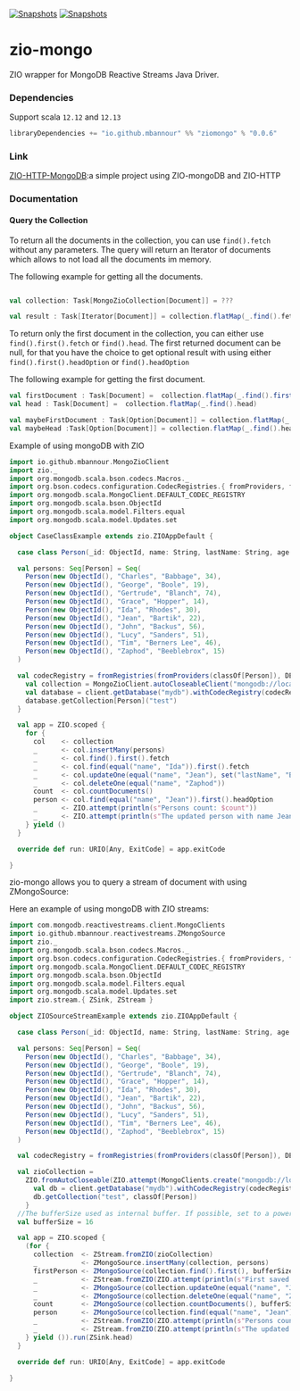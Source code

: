 
[![Snapshots][ziomongo]][Scala version support]
[![Snapshots][ziomongo jvm]][Scala version support]

# zio-mongo
ZIO wrapper for MongoDB Reactive Streams Java Driver.

### Dependencies

Support scala `12.12` and `12.13`
```scala
libraryDependencies += "io.github.mbannour" %% "ziomongo" % "0.0.6"

```
### Link
[ZIO-HTTP-MongoDB](https://github.com/mbannour/ZIO-Http-MongoDB):a simple project using ZIO-mongoDB and ZIO-HTTP 

### Documentation

#### Query the Collection

To return all the documents in the collection, you can use `find().fetch` without any parameters.
The query will return an Iterator of documents which allows to not load all the documents im memory.

The following example for getting all the documents.
```scala

val collection: Task[MongoZioCollection[Document]] = ???

val result : Task[Iterator[Document]] = collection.flatMap(_.find().fetch)
```

To return only the first document in the collection, you can either use `find().first().fetch` or `find().head`.
The first returned document can be null, for that you have the choice to get optional result with using either `find().first().headOption` or `find().headOption`

The following example for getting the first document.
```scala
val firstDocument : Task[Document] =  collection.flatMap(_.find().first().fetch)
val head : Task[Document] =  collection.flatMap(_.find().head)

val maybeFirstDocument : Task[Option[Document]] = collection.flatMap(_.find().first().headOption)
val maybeHead :Task[Option[Document]] = collection.flatMap(_.find().headOption)
```

Example of using mongoDB with ZIO

```scala
import io.github.mbannour.MongoZioClient
import zio._
import org.mongodb.scala.bson.codecs.Macros._
import org.bson.codecs.configuration.CodecRegistries.{ fromProviders, fromRegistries }
import org.mongodb.scala.MongoClient.DEFAULT_CODEC_REGISTRY
import org.mongodb.scala.bson.ObjectId
import org.mongodb.scala.model.Filters.equal
import org.mongodb.scala.model.Updates.set

object CaseClassExample extends zio.ZIOAppDefault {

  case class Person(_id: ObjectId, name: String, lastName: String, age: Int)

  val persons: Seq[Person] = Seq(
    Person(new ObjectId(), "Charles", "Babbage", 34),
    Person(new ObjectId(), "George", "Boole", 19),
    Person(new ObjectId(), "Gertrude", "Blanch", 74),
    Person(new ObjectId(), "Grace", "Hopper", 14),
    Person(new ObjectId(), "Ida", "Rhodes", 30),
    Person(new ObjectId(), "Jean", "Bartik", 22),
    Person(new ObjectId(), "John", "Backus", 56),
    Person(new ObjectId(), "Lucy", "Sanders", 51),
    Person(new ObjectId(), "Tim", "Berners Lee", 46),
    Person(new ObjectId(), "Zaphod", "Beeblebrox", 15)
  )

  val codecRegistry = fromRegistries(fromProviders(classOf[Person]), DEFAULT_CODEC_REGISTRY)
    val collection = MongoZioClient.autoCloseableClient("mongodb://localhost:27017").map { client =>
    val database = client.getDatabase("mydb").withCodecRegistry(codecRegistry)
    database.getCollection[Person]("test")
  }

  val app = ZIO.scoped {
    for {
      col    <- collection
      _      <- col.insertMany(persons)
      _      <- col.find().first().fetch
      _      <- col.find(equal("name", "Ida")).first().fetch
      _      <- col.updateOne(equal("name", "Jean"), set("lastName", "Bannour"))
      _      <- col.deleteOne(equal("name", "Zaphod"))
      count  <- col.countDocuments()
      person <- col.find(equal("name", "Jean")).first().headOption
      _      <- ZIO.attempt(println(s"Persons count: $count"))
      _      <- ZIO.attempt(println(s"The updated person with name Jean is: $person"))
    } yield ()
  }

  override def run: URIO[Any, ExitCode] = app.exitCode

}

```

zio-mongo allows you to query a stream of document with using ZMongoSource: 

Here an example of using  mongoDB with ZIO streams:

```scala
import com.mongodb.reactivestreams.client.MongoClients
import io.github.mbannour.reactivestreams.ZMongoSource
import zio._
import org.mongodb.scala.bson.codecs.Macros._
import org.bson.codecs.configuration.CodecRegistries.{ fromProviders, fromRegistries }
import org.mongodb.scala.MongoClient.DEFAULT_CODEC_REGISTRY
import org.mongodb.scala.bson.ObjectId
import org.mongodb.scala.model.Filters.equal
import org.mongodb.scala.model.Updates.set
import zio.stream.{ ZSink, ZStream }

object ZIOSourceStreamExample extends zio.ZIOAppDefault {

  case class Person(_id: ObjectId, name: String, lastName: String, age: Int)

  val persons: Seq[Person] = Seq(
    Person(new ObjectId(), "Charles", "Babbage", 34),
    Person(new ObjectId(), "George", "Boole", 19),
    Person(new ObjectId(), "Gertrude", "Blanch", 74),
    Person(new ObjectId(), "Grace", "Hopper", 14),
    Person(new ObjectId(), "Ida", "Rhodes", 30),
    Person(new ObjectId(), "Jean", "Bartik", 22),
    Person(new ObjectId(), "John", "Backus", 56),
    Person(new ObjectId(), "Lucy", "Sanders", 51),
    Person(new ObjectId(), "Tim", "Berners Lee", 46),
    Person(new ObjectId(), "Zaphod", "Beeblebrox", 15)
  )

  val codecRegistry = fromRegistries(fromProviders(classOf[Person]), DEFAULT_CODEC_REGISTRY)

  val zioCollection =
    ZIO.fromAutoCloseable(ZIO.attempt(MongoClients.create("mongodb://localhost:27017"))).map { client =>
      val db = client.getDatabase("mydb").withCodecRegistry(codecRegistry)
      db.getCollection("test", classOf[Person])
    }
  //The bufferSize used as internal buffer. If possible, set to a power of 2 value for best performance.
  val bufferSize = 16

  val app = ZIO.scoped {
    (for {
      collection  <- ZStream.fromZIO(zioCollection)
      _           <- ZMongoSource.insertMany(collection, persons)
      firstPerson <- ZMongoSource(collection.find().first(), bufferSize = 16)
      _           <- ZStream.fromZIO(ZIO.attempt(println(s"First saved person: $firstPerson")))
      _           <- ZMongoSource(collection.updateOne(equal("name", "Jean"), set("lastName", "Bannour")))
      _           <- ZMongoSource(collection.deleteOne(equal("name", "Zaphod")))
      count       <- ZMongoSource(collection.countDocuments(), bufferSize = 16)
      person      <- ZMongoSource(collection.find(equal("name", "Jean")).first())
      _           <- ZStream.fromZIO(ZIO.attempt(println(s"Persons count: $count")))
      _           <- ZStream.fromZIO(ZIO.attempt(println(s"The updated person with name Jean is: $person")))
    } yield ()).run(ZSink.head)
  }

  override def run: URIO[Any, ExitCode] = app.exitCode

}
```

[Scala version support]: https://index.scala-lang.org/mbannour/zio-mongodb/ziomongo
[ziomongo]: https://index.scala-lang.org/mbannour/zio-mongodb/ziomongo/latest.svg
[ziomongo jvm]: https://index.scala-lang.org/mbannour/zio-mongodb/ziomongo/latest-by-scala-version.svg?platform=jvm
